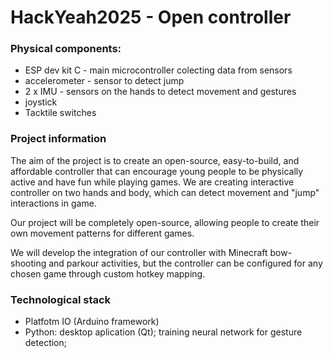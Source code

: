 # HackYeah2025 - Open controller
### Physical components:
* ESP dev kit C - main microcontroller colecting data from sensors
* accelerometer - sensor to detect jump
* 2 x IMU - sensors on the hands to detect movement and gestures
* joystick
* Tacktile switches

### Project information
The aim of the project is to create an open-source, easy-to-build, and affordable controller that can encourage young people to be physically active and have fun while playing games.
We are creating interactive controller on two hands and body, which can detect movement and "jump" interactions in game.

Our project will be completely open-source, allowing people to create their own movement patterns for different games.

We will develop the integration of our controller with Minecraft bow-shooting and parkour activities, but the controller can be configured for any chosen game through custom hotkey mapping.

### Technological stack
* Platfotm IO (Arduino framework) 
* Python:  desktop aplication (Qt); training neural network for gesture detection;  